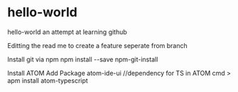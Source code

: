 # hello-world
hello-world an attempt at learning github


Editting the read me to create a feature seperate from branch

Install git via npm 
npm install --save npm-git-install

Install ATOM
Add Package atom-ide-ui  //dependency for TS in ATOM
cmd > apm install atom-typescript



